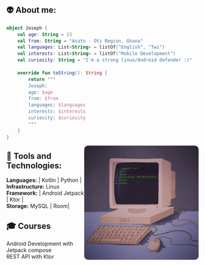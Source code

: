 👽 About me: 
---

```Kotlin
object Joseph {
    val age: String = 23
    val from: String = "Asato - Oti Region, Ghana"
    val languages: List<String> = listOf("English", "Twi")
    val interests: List<String> = listOf("Mobile Development")
    val curiosity: String = "I'm a strong linux/Android defender :)"
    
    override fun toString(): String {
        return """
        Joseph:
        age: $age
        from: $from
        languages: $languages
        interests: $interests
        curiosity: $curiosity
		"""
    }
}

```

<img src="Coding Hello World GIF.gif" alt="img-profile" width="300px" align="right" style="border-radius: 10px;"/>

🚀 Tools and Technologies:
---
**Languages:** | Kotlin | Python |<br>
**Infrastructure:** Linux <br>
**Framework:** | Android Jetpack | Ktor |  <br>
**Storage:** MySQL | Room|
   

🎓 Courses 
---

Android Development with Jetpack compose<br>
REST API with Ktor<br>
